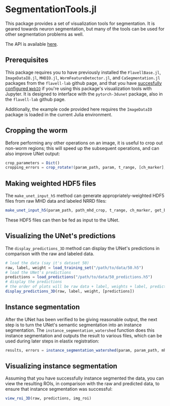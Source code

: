 # SegmentationTools.jl

This package provides a set of visualization tools for segmentation. It is geared towards neuron segmentation,
but many of the tools can be used for other segmentation problems as well.

The API is available [here](https://flavell-lab.github.io/SegmentationTools.jl/dev/).

## Prerequisites

This package requires you to have previously installed the `FlavellBase.jl`, `ImageDataIO.jl`, `MHDIO.jl`, `WormFeatureDetector.jl`, and `CaSegmentation.jl` packages from the `flavell-lab` github page, and that you have [succesfully configured `WebIO`](https://juliagizmos.github.io/WebIO.jl/latest/providers/ijulia/) if you're using this package's visualization tools with Jupyter. It is designed to interface with the `pytorch-3dunet` package, also in the `flavell-lab` github page.

Additionally, the example code provided here requires the `ImageDataIO` package is loaded in the current Julia environment.

## Cropping the worm

Before performing any other operations on an image, it is useful to crop out non-worm regions; this will speed up the subsequent operations, and can also improve UNet output:

```julia
crop_parameters = Dict()
cropping_errors = crop_rotate!(param_path, param, t_range, [ch_marker], crop_parameters, save_MIP=true)
```

## Making weighted HDF5 files

The `make_unet_input_h5` method can generate appropriately-weighted HDF5 files from raw MHD data and labeled NRRD files:

```julia
make_unet_input_h5(param_path, path_mhd_crop, t_range, ch_marker, get_basename)
```

These HDF5 files can then be fed as input to the UNet.

## Visualizing the UNet's predictions

The `display_predictions_3D` method can display the UNet's predictions in comparison with the raw and labeled data.

```julia
# load the data (say it's dataset 50)
raw, label, weight = load_training_set("/path/to/data/50.h5")
# load the UNet's predictions
predictions = load_predictions("/path/to/data/50_predictions.h5")
# display the predictions
# the order of plots will be raw data + label, weights + label, predictions + label, predictions vs label match
display_predictions_3D(raw, label, weight, [predictions])
```

## Instance segmentation

After the UNet has been verified to be giving reasonable output, the next step is to turn the UNet's semantic segmentation into an instance segmentation. The `instance_segmentation_watershed` function does this instance segmentation and outputs the result to various files, which can be used during later steps in elastix registration:

```julia
results, errors = instance_segmentation_watershed(param, param_path, mhd_crop_dir, t_range, get_basename, save_centroid=true, save_signal=true, save_roi=true)
```

## Visualizing instance segmentation

Assuming that you have successfully instance segmented the data, you can view the resulting ROIs,
in comparison with the raw and predicted data, to ensure that instance segmentation was successful:

```julia
view_roi_3D(raw, predictions, img_roi)
```
